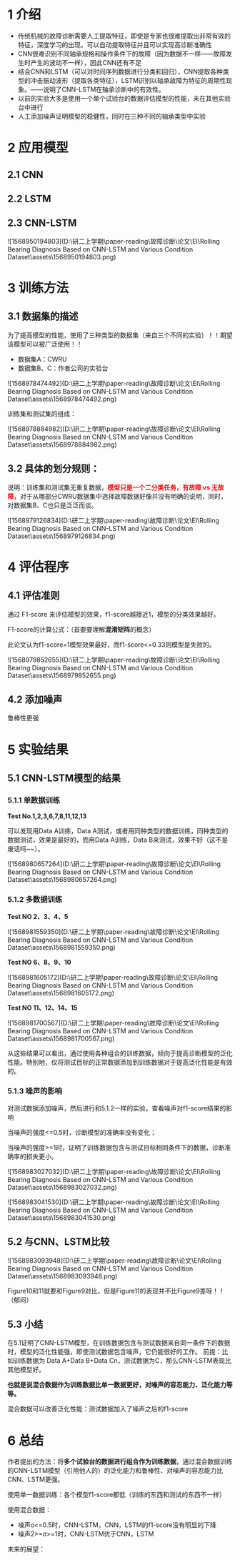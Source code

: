 # 1 介绍

- 传统机械的故障诊断需要人工提取特征，即使是专家也很难提取出非常有效的特征，深度学习的出现，可以自动提取特征并且可以实现高诊断准确性
- CNN很难识别不同轴承规格和操作条件下的故障（因为数据不一样——故障发生时产生的波动不一样），因此CNN还有不足
- 结合CNN和LSTM（可以对时间序列数据进行分类和回归），CNN提取各种类型的冲击振动波形（提取各类特征），LSTM识别以轴承故障为特征的周期性现象。——说明了CNN-LSTM在轴承诊断中的有效性。
- 以前的实验大多是使用一个单个试验台的数据评估模型的性能，未在其他实验台中进行
- 人工添加噪声证明模型的稳健性，同时在三种不同的轴承类型中实验

# 2 应用模型

## 2.1 CNN

## 2.2 LSTM

## 2.3 CNN-LSTM

![1568950194803](D:\研二上学期\paper-reading\故障诊断\论文\EI\Rolling Bearing Diagnosis Based on CNN-LSTM and Various Condition Dataset\assets\1568950194803.png)

# 3 训练方法

## 3.1 数据集的描述

为了提高模型的性能，使用了三种类型的数据集（来自三个不同的实验）！！期望该模型可以被广泛使用！！

- 数据集A：CWRU
- 数据集B、C：作者公司的实验台

![1568978474492](D:\研二上学期\paper-reading\故障诊断\论文\EI\Rolling Bearing Diagnosis Based on CNN-LSTM and Various Condition Dataset\assets\1568978474492.png)

训练集和测试集的组成：

![1568978884982](D:\研二上学期\paper-reading\故障诊断\论文\EI\Rolling Bearing Diagnosis Based on CNN-LSTM and Various Condition Dataset\assets\1568978884982.png)

## 3.2 具体的划分规则：

说明：训练集和测试集无重复数据，**<font color='red'>模型只是一个二分类任务，有故障 vs 无故障</font>**，对于从哪部分CWRU数据集中选择故障数据好像并没有明确的说明，同时，对数据集B、C也只是泛泛而谈。

![1568979126834](D:\研二上学期\paper-reading\故障诊断\论文\EI\Rolling Bearing Diagnosis Based on CNN-LSTM and Various Condition Dataset\assets\1568979126834.png)

# 4 评估程序

## 4.1 评估准则

通过 F1-score 来评估模型的效果，f1-score越接近1，模型的分类效果越好。

F1-score的计算公式：（首要要理解**混淆矩阵**的概念）

此论文认为f1-score=1模型效果最好，而f1-score<=0.33则模型是失败的。

![1568979852655](D:\研二上学期\paper-reading\故障诊断\论文\EI\Rolling Bearing Diagnosis Based on CNN-LSTM and Various Condition Dataset\assets\1568979852655.png)

## 4.2 添加噪声

鲁棒性更强

# 5 实验结果

## 5.1 CNN-LSTM模型的结果

### 5.1.1 单数据训练

**Test No.1,2,3,6,7,8,11,12,13**

可以发现用Data A训练，Data A测试，或者用同种类型的数据训练，同种类型的数据测试，效果是最好的，而用Data A训练，Data B来测试，效果不好（这不是废话吗~~）。



![1568980657264](D:\研二上学期\paper-reading\故障诊断\论文\EI\Rolling Bearing Diagnosis Based on CNN-LSTM and Various Condition Dataset\assets\1568980657264.png)

### 5.1.2 多数据训练

**Test NO 2、3、4、5**

![1568981559350](D:\研二上学期\paper-reading\故障诊断\论文\EI\Rolling Bearing Diagnosis Based on CNN-LSTM and Various Condition Dataset\assets\1568981559350.png)

**Test NO 6、8、9、10**

![1568981605172](D:\研二上学期\paper-reading\故障诊断\论文\EI\Rolling Bearing Diagnosis Based on CNN-LSTM and Various Condition Dataset\assets\1568981605172.png)

**Test NO 11、12、14、15**

![1568981700567](D:\研二上学期\paper-reading\故障诊断\论文\EI\Rolling Bearing Diagnosis Based on CNN-LSTM and Various Condition Dataset\assets\1568981700567.png)

从这些结果可以看出，通过使用各种组合的训练数据，倾向于提高诊断模型的泛化性能。特别地，仅将测试目标的正常数据添加到训练数据对于提高泛化性能是有效的。

### 5.1.3 噪声的影响

对测试数据添加噪声，然后进行和5.1.2一样的实验，查看噪声对f1-score结果的影响

当噪声的强度<=0.5时，诊断模型的准确率没有变化；

当噪声的强度>=1时，证明了训练数据包含与测试目标相同条件下的数据，诊断准确率的损失更小。

![1568983027032](D:\研二上学期\paper-reading\故障诊断\论文\EI\Rolling Bearing Diagnosis Based on CNN-LSTM and Various Condition Dataset\assets\1568983027032.png)

![1568983041530](D:\研二上学期\paper-reading\故障诊断\论文\EI\Rolling Bearing Diagnosis Based on CNN-LSTM and Various Condition Dataset\assets\1568983041530.png)

## 5.2 与CNN、LSTM比较

![1568983093948](D:\研二上学期\paper-reading\故障诊断\论文\EI\Rolling Bearing Diagnosis Based on CNN-LSTM and Various Condition Dataset\assets\1568983093948.png)

Figure10和11就要和Figure9对比，但是Figure11的表现并不比Figure9差呀！！（郁闷）

## 5.3 小结

在5.1证明了CNN-LSTM模型，在训练数据包含与测试数据来自同一条件下的数据时，模型的泛化性能强，即使测试数据包含噪声，它仍能很好的工作。
 前提：比如训练数据为 Data A+Data B+Data Cn，测试数据为C，那么CNN-LSTM表现比其他模型好。

**也就是说混合数据作为训练数据比单一数据更好，对噪声的容忍能力、泛化能力等等。**

混合数据可以改善泛化性能：测试数据加入了噪声之后的f1-score

# 6 总结

作者提出的方法：将**多个试验台的数据进行组合作为训练数据**，通过混合数据训练的CNN-LSTM模型（引用他人的）的泛化能力和鲁棒性、对噪声的容忍能力比CNN、LSTM更强。

使用单一数据训练：各个模型f1-score都低（训练的东西和测试的东西不一样）

使用混合数据：

- 噪声σ<=0.5时，CNN-LSTM，CNN，LSTM的f1-score没有明显的下降
- 噪声2>=σ>=1时，CNN-LSTM优于CNN，LSTM

未来的展望：


